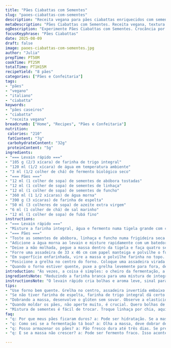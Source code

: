 ```yaml
---
title: "Pães Ciabattas com Sementes"
slug: "paoes-ciabattas-com-sementes"
description: "Receita vegana para pães ciabattas enriquecidos com sementes variadas. Usa fermentação rápida com farinha integral e farinha de espelta. A textura é crocante por fora e macia por dentro, com aroma tostado das sementes de abóbora e linhaça. Cuidado com a hidratação da massa para evitar pães duros. O processo de dobrar a massa durante a fermentação cria estrutura sem amassar demais. Ideal para lanches, bruschettas ou acompanhamento de saladas. Sem glúten nem ovos, fácil de adaptar com farinha gluten free. Aprende a reconhecer ponto de fermentação pelo volume e aparência da massa para evitar colapso ou massa pesada."
metaDescription: "Pães Ciabattas com Sementes. Receita vegana, textura crocante e macia. Sementes de abóbora e funcho adicionam sabor."
ogDescription: "Experimente Pães Ciabattas com Sementes. Crocância por fora e maciez por dentro. Perfeitos para refeições diversas."
focusKeyphrase: "Pães Ciabattas"
date: 2025-08-09
draft: false
image: paoes-ciabattas-com-sementes.jpg
author: "Julia"
prepTime: PT50M
cookTime: PT25M
totalTime: PT1H15M
recipeYield: "8 pães"
categories: ["Pães e Confeitaria"]
tags:
- "pães"
- "vegano"
- "italiano"
- "ciabatta"
keywords:
- "pães caseiros"
- "ciabatta"
- "receita vegana"
breadcrumb: ["Home", "Recipes", "Pães e Confeitaria"]
nutrition: 
 calories: "210"
 fatContent: "7g"
 carbohydrateContent: "32g"
 proteinContent: "5g"
ingredients:
- "=== Levain rápido ==="
- "105 g (2/3 xícara) de farinha de trigo integral"
- "120 ml (1/2 xícara) de água em temperatura ambiente"
- "3 ml (1/2 colher de chá) de fermento biológico seco"
- "=== Pães ==="
- "12 ml (1 colher de sopa) de sementes de abóbora tostadas"
- "12 ml (1 colher de sopa) de sementes de linhaça"
- "12 ml (1 colher de sopa) de sementes de funcho"
- "360 ml (1 1/2 xícaras) de água morna"
- "390 g (3 xícaras) de farinha de espelta"
- "50 ml (3 colheres de sopa) de azeite extra virgem"
- "6 ml (1 colher de chá) de sal marinho"
- "12 ml (1 colher de sopa) de fubá fino"
instructions:
- "=== Levain rápido ==="
- "Misture a farinha integral, água e fermento numa tigela grande com colher de pau até ficar uniforme. Cubra com pano úmido e deixe fermentando em temperatura ambiente cerca de 1h40, até dobrar de volume. Observe as bolhas na superfície e aroma levemente ácido para saber se está no ponto."
- "=== Pães ==="
- "Toste as sementes de abóbora, linhaça e funcho numa frigideira seca por 2 minutos até começarem a soltar aroma. Reserve."
- "Adicione a água morna ao levain e misture rapidamente com um batedor para dissolver o máximo possível, vai sobrar alguns grumos. Junte a farinha de espelta, azeite e sal. Mexa até homogêneo, uns 3 minutos, com pá ou colher de pau. Incorpore as sementes tostadas e misture delicadamente. Cubra e deixe descansar 35 minutos — a massa vai começar a criar bolhas e fica mais elástica."
- "Deixe a mão molhada, pegue a massa dentro da tigela e faça quatro séries de esticar e dobrar, girando a tigela 90 graus a cada vez, ajudando a desenvolver o glúten sem sovar. Cubra e deixe fermentando entre 1h50 e 2 horas em temperatura ambiente ou refrigerado por uma noite para sabor mais complexo."
- "Forre uma assadeira de 33 x 46 cm com papel manteiga e polvilhe o fubá para evitar que grude no fundo."
- "Em superfície enfarinhada, vire a massa e polvilhe farinha no topo. Com mãos enfarinhadas, puxe e espalhe a massa formando retângulo de aproximadamente 48 x 33 cm, sem apertar para manter as bolsinhas de ar. Dobre as bordas longas uma sobre a outra para formar um cilindro comprido. Corte em 8 pedaços iguais com estilete ou faca afiada. Disponha os pedaços na assadeira deixando espaço entre eles, polvilhe um pouco de farinha e cubra com pano limpo. Deixe descansar mais 40 minutos, a massa deve crescer mas não explodir."
- "Posicione a grelha no centro do forno. Coloque uma assadeira virada ao contrário na grelha (vai criar vapor na cocção). Preaqueça o forno a 255 °C."
- "Quando o forno estiver quente, puxe a grelha levemente para fora, deslize cuidadosamente o papel manteiga com os pães para a assadeira quente, reposicione a grelha e feche a porta. Abaixe a temperatura para 235 °C. Asse por 22 a 27 minutos até a crosta ficar dourada e firme. O som do pão batendo com a colher indica se está oco e bem assado. Retire para esfriar sobre grade para manter crocância."
introduction: "Às vezes, a coisa é simples: o cheiro da fermentação, a textura da massa pegajosa e a crocância da casca. Fazendo ciabatta com sementes, descobri que trocar metade da farinha branca por espelta e a integral no levain muda tudo. A espelta traz aquele aroma levemente adocicado, textura mais macia, sem perder a estrutura, sabe? Confesso que já errei o ponto de fermentação, hora é pouco, a massa murcha; hora demais, ela desanda e perde leveza. Mesmo assim, vale cada minuto esperando a bola crescer na tigela. O toque das sementes traz crocância e aroma que espalha na casa. Essa massa pede paciência, mas também um olho atento aos sinais — o volume, o cheiro, a firmeza na hora de cortar. O forno a 235 graus, uma assadeira quente embaixo pra criar vapor. Dica: não subestime a força do papel manteiga e do fubá, ajudam a não grudar e a dar acabamento rústico. Usar uma mão molhada pra esticar a massa evita sujeira e desperdício — truque que me salvou da última vez que fiz."
ingredientsNote: "Reduzindo a farinha branca para uma mistura de integral e espelta, ganhei sabor e textura diferentes. O levain rápido é uma mistura de farinha integral com fermento seco que agiliza o processo, mas dá o toque de fermentação natural. Sementes variadas, em vez das tradicionais de sésamo e papoula, são chave — abóbora, linhaça e funcho tostados oferecem sabor e crocância. Para quem não tem fubá, farinha de arroz ou uma pitada de farinha de milho fina substituem sem perder a textura crocante na base. O azeite deve ser extra virgem para aroma e umidade na massa, evitando ressecamento da casca. Sal marinho dá sabor e ajuda na fermentação, nada de exagerar. Água morna ativa o fermento sem matar — um detalhe que muda tudo."
instructionsNote: "O levain rápido cria bolhas e aroma leve, sinal para continuar. O processo de dobrar a massa ajuda a desenvolver o glúten sem sovar demais — fica leve e aerado. A fermentação longa ou de uma noite no frio aprimora o sabor, mas basta a fermentação ambiente para agilizar. Esticar a massa com a mão molhada evita que grude e mantém as bolsas de ar intactas, essenciais pra textura. Os tempos são flexíveis, observe crescimento e textura da massa pra decidir se precisa mais ou menos tempo. O forno precisa estar quente, a assadeira invertida cria vapor que ajuda na crosta fina e crocante. Escute o ‘‘doomp’’ do pão assado batendo pra saber que está na hora de tirar do forno. Deixe esfriar numa grade para manter a crocância sem umidade que amolece. Se o pão grudou na assadeira, use uma espátula fina para tirar sem rasgar."
tips:
- "Use forno bem quente. Grelha no centro, assadeira invertida embaixo. Isso cria vapor, essencial para crosta crocante. Não esquece de baixar a temperatura depois. Batendo o pão escuta-se um som oco — isso é sinal de que tá no ponto."
- "Se não tiver farinha de espelta, farinha de trigo integral dá certo. Mistura mais sabor até. Mas atenta ao ponto de hidratação. Muda textura, pães duros não são o objetivo. Água morna ativa fermento. Cuidado com isso. Anotar temperatura da água é vital."
- "Dobrando a massa, desenvolve o glúten sem sovar. Observe a elasticidade. Fermentação longa no frio garante sabor complexo. Não se preocupe em ter sempre tempo. O crescimento da massa é seu guia. Olhos atentos são chave aqui."
- "Quando moldar os pães, não aperte muito, é crucial. Quero bolhas de ar. Isso traz leveza final. Se a massa grudar, um pouco de farinha na superfície e nas mãos ajuda. Manter a massa em movimento sem apertar faz diferença rápida."
- "Mistura de sementes é fácil de trocar. Troque linhaça por chia, aqui também rola. Fubá, se não tiver, farinha de arroz ou um pouco de milho fina fazem o truque. O importante é a umidade e a leveza no final."
faq:
- "q: Por que meus pães ficaram duros? a: Pode ser hidratação. Se a massa não tiver úmida, seca também fica dura. Verifique a água morna e as farinhas. Trocar a proporção pode ajudar."
- "q: Como sei se a fermentação tá boa? a: Olha a massa, deve dobrar de volume. Bolhas na superfície e aroma levemente ácido são sinais. Se não tiver, talvez precise mais tempo."
- "q: Posso armazenar os pães? a: Pão fresco dura até três dias. Se preferir, congela. Corte em fatias e coloca em saquinho. Assim, focar na crocância na hora de aquecer."
- "q: E se a massa não crescer? a: Pode ser fermento fraco. Isso acontece, não tem problema. Tenta de novo com fermento fresco. Olho no ponto da água também é importante. "

---
```

